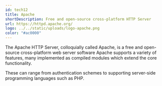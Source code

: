 ```yaml
---
id: tech12
title: Apache
shortDescription: Free and open-source cross-platform HTTP Server
url: https://httpd.apache.org/
logo: ../../static/uploads/logo-apache.png
color: "#ac0000"
---
```

The Apache HTTP Server, colloquially called Apache, is a free and open-source cross-platform web server software
Apache supports a variety of features, many implemented as compiled modules which extend the core functionality.

These can range from authentication schemes to supporting server-side programming languages such as PHP.